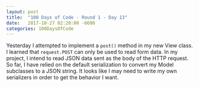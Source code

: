 ```yaml
---
layout: post
title:  "100 Days of Code - Round 1 - Day 13"
date:   2017-10-27 02:20:00 -0600
categories: 100DaysOfCode
---
```


Yesterday I attempted to implement a `post()` method in my new View class. I learned that `request.POST` can only be used to read form data. In my project, I intend to read JSON data sent as the body of the HTTP request. So far, I have relied on the default serialization to convert my Model subclasses to a JSON string. It looks like I may need to write my own serializers in order to get the behavior I want.
